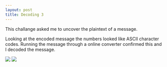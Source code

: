 ```yaml
---
layout: post
title: Decoding 3
---
```


<p class="message">
  This challange asked me to uncover the plaintext of a message. 
</p>

Looking at the encoded message the numbers looked like ASCII character codes. Running the message through a online converter confirmed this and I decoded the message.

<img src="https://raw.githubusercontent.com/lukej2680/lukej2680.github.io/master/_images/ncl_fall2020/cryptography/online_tool.png">
<img src="https://raw.githubusercontent.com/lukej2680/lukej2680.github.io/master/_images/ncl_fall2020/cryptography/proof.png">
